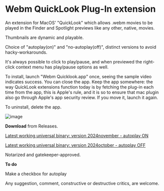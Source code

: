 # Webm QuickLook Plug-In extension  
  

An extension for MacOS' "QuickLook" which allows .webm movies to be played in the Finder and Spotlight previews like any other, native, movies.

Thumbnails are dynamic and playable.

  
Choice of "autoplay(on)" and "no-autoplay(off)", distinct versions to avoid hacky-workarounds.
 
It's always possible to click to play/pause,  and when previewed the right-click context menu has play/pause options as  well. 

To install, launch "Webm Quicklook.app" once, seeing the sample video indicates success. 
You can close the app.
Keep the app somewhere: the way QuickLook extensions function today is by fetching the plug-in each time from the app, this is Apple's rule, and it is so to ensure that mac plugin also go through Apple's app security review.
If you move it, launch it again.


To uninstall, delete the app.


![image](https://github.com/user-attachments/assets/dbd3da6f-4ffb-4bf0-9354-8225c667fa34)




     
**Download** from Releases.


[Latest working universal binary: version 2024november - autoplay ON](https://github.com/Oil3/Webm-QuickLook-Plug-In/releases/tag/WebmQuicklook-autoplayON-2024october)

[Latest working universal binary: version 2024october - autoplay OFF](https://github.com/Oil3/Webm-QuickLook-Plug-In/releases/tag/WebmQuicklook-2024october)
  
Notarized and gatekeeper-approved.

**To do**

Make a checkbox for autoplay



Any suggestion, comment, constructive or destructive critics, are welcome.



